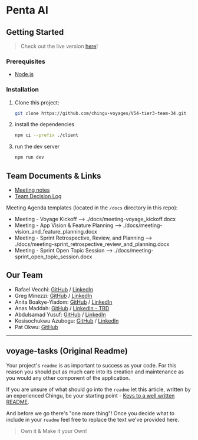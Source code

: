 # Penta AI

## Getting Started

> Check out the live version [here](https://v54-tier3-team-34-production.up.railway.app/)!

### Prerequisites

- [Node.js](https://nodejs.org/en/download)

### Installation

1. Clone this project:

   ```sh
   git clone https://github.com/chingu-voyages/V54-tier3-team-34.git
   ```

2. install the dependencies

   ```sh
   npm ci --prefix ./client
   ```

3. run the dev server

   ```sh
   npm run dev
   ```

## Team Documents & Links

- [Meeting notes](./docs/meeting-notes.md)
- [Team Decision Log](./docs/decision-log.md)

Meeting Agenda templates (located in the `/docs` directory in this repo):

- Meeting - Voyage Kickoff --> ./docs/meeting-voyage_kickoff.docx
- Meeting - App Vision & Feature Planning --> ./docs/meeting-vision_and_feature_planning.docx
- Meeting - Sprint Retrospective, Review, and Planning --> ./docs/meeting-sprint_retrospective_review_and_planning.docx
- Meeting - Sprint Open Topic Session --> ./docs/meeting-sprint_open_topic_session.docx

## Our Team

- Rafael Vecchi: [GitHub](https://github.com/VecchiR) / [LinkedIn](https://www.linkedin.com/in/rafaelvecchisilva/)
- Greg Minezzi: [GitHub](https://github.com/minezzig) / [LinkedIn](https://linkedin.com/in/gregoryminezzi)
- Anita Boakye-Yiadom: [GitHub](https://github.com/AnitaBoakye) / [LinkedIn](https://linkedin.com/in/anitaboakyeyiadom)
- Anas Maddah: [GitHub](https://github.com/snowbytes) / [LinkedIn - TBD](https://linkedin.com/)
- Abdulsamad Yusuf: [GitHub](https://github.com/samad13) / [LinkedIn](https://www.linkedin.com/in/abdulsamad-yusuf-ba006)
- Kosisochukwu Azubogu: [GitHub](https://github.com/azubogukosiso) / [LinkedIn](https://linkedin.com/in/azubogu-kosisochukwu)
- Pat Okwu: [GitHub](https://github.com/SnowmanP423)

---

## voyage-tasks (Original Readme)

Your project's `readme` is as important to success as your code. For
this reason you should put as much care into its creation and maintenance
as you would any other component of the application.

If you are unsure of what should go into the `readme` let this article,
written by an experienced Chingu, be your starting point -
[Keys to a well written README](https://tinyurl.com/yk3wubft).

And before we go there's "one more thing"! Once you decide what to include
in your `readme` feel free to replace the text we've provided here.

> Own it & Make it your Own!
